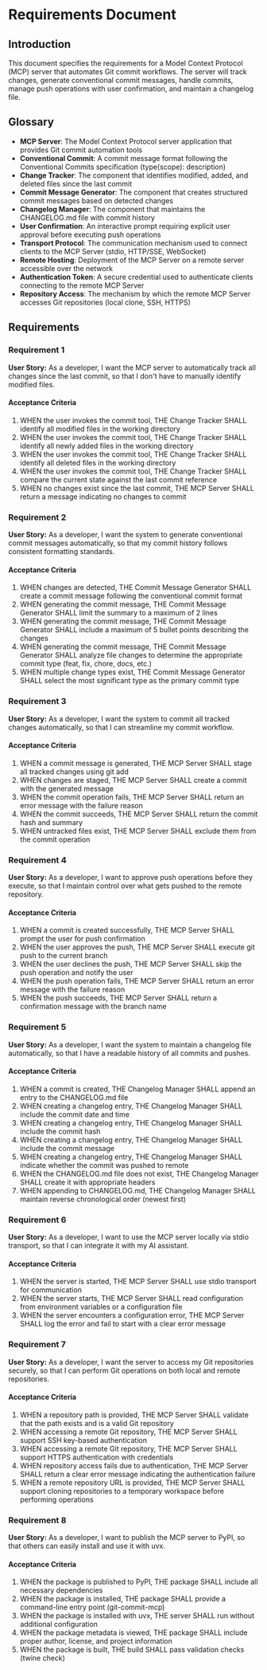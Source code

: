 # Requirements Document

## Introduction

This document specifies the requirements for a Model Context Protocol (MCP) server that automates Git commit workflows. The server will track changes, generate conventional commit messages, handle commits, manage push operations with user confirmation, and maintain a changelog file.

## Glossary

- **MCP Server**: The Model Context Protocol server application that provides Git commit automation tools
- **Conventional Commit**: A commit message format following the Conventional Commits specification (type(scope): description)
- **Change Tracker**: The component that identifies modified, added, and deleted files since the last commit
- **Commit Message Generator**: The component that creates structured commit messages based on detected changes
- **Changelog Manager**: The component that maintains the CHANGELOG.md file with commit history
- **User Confirmation**: An interactive prompt requiring explicit user approval before executing push operations
- **Transport Protocol**: The communication mechanism used to connect clients to the MCP Server (stdio, HTTP/SSE, WebSocket)
- **Remote Hosting**: Deployment of the MCP Server on a remote server accessible over the network
- **Authentication Token**: A secure credential used to authenticate clients connecting to the remote MCP Server
- **Repository Access**: The mechanism by which the remote MCP Server accesses Git repositories (local clone, SSH, HTTPS)

## Requirements

### Requirement 1

**User Story:** As a developer, I want the MCP server to automatically track all changes since the last commit, so that I don't have to manually identify modified files.

#### Acceptance Criteria

1. WHEN the user invokes the commit tool, THE Change Tracker SHALL identify all modified files in the working directory
2. WHEN the user invokes the commit tool, THE Change Tracker SHALL identify all newly added files in the working directory
3. WHEN the user invokes the commit tool, THE Change Tracker SHALL identify all deleted files in the working directory
4. WHEN the user invokes the commit tool, THE Change Tracker SHALL compare the current state against the last commit reference
5. WHEN no changes exist since the last commit, THE MCP Server SHALL return a message indicating no changes to commit

### Requirement 2

**User Story:** As a developer, I want the system to generate conventional commit messages automatically, so that my commit history follows consistent formatting standards.

#### Acceptance Criteria

1. WHEN changes are detected, THE Commit Message Generator SHALL create a commit message following the conventional commit format
2. WHEN generating the commit message, THE Commit Message Generator SHALL limit the summary to a maximum of 2 lines
3. WHEN generating the commit message, THE Commit Message Generator SHALL include a maximum of 5 bullet points describing the changes
4. WHEN generating the commit message, THE Commit Message Generator SHALL analyze file changes to determine the appropriate commit type (feat, fix, chore, docs, etc.)
5. WHEN multiple change types exist, THE Commit Message Generator SHALL select the most significant type as the primary commit type

### Requirement 3

**User Story:** As a developer, I want the system to commit all tracked changes automatically, so that I can streamline my commit workflow.

#### Acceptance Criteria

1. WHEN a commit message is generated, THE MCP Server SHALL stage all tracked changes using git add
2. WHEN changes are staged, THE MCP Server SHALL create a commit with the generated message
3. WHEN the commit operation fails, THE MCP Server SHALL return an error message with the failure reason
4. WHEN the commit succeeds, THE MCP Server SHALL return the commit hash and summary
5. WHEN untracked files exist, THE MCP Server SHALL exclude them from the commit operation

### Requirement 4

**User Story:** As a developer, I want to approve push operations before they execute, so that I maintain control over what gets pushed to the remote repository.

#### Acceptance Criteria

1. WHEN a commit is created successfully, THE MCP Server SHALL prompt the user for push confirmation
2. WHEN the user approves the push, THE MCP Server SHALL execute git push to the current branch
3. WHEN the user declines the push, THE MCP Server SHALL skip the push operation and notify the user
4. WHEN the push operation fails, THE MCP Server SHALL return an error message with the failure reason
5. WHEN the push succeeds, THE MCP Server SHALL return a confirmation message with the branch name

### Requirement 5

**User Story:** As a developer, I want the system to maintain a changelog file automatically, so that I have a readable history of all commits and pushes.

#### Acceptance Criteria

1. WHEN a commit is created, THE Changelog Manager SHALL append an entry to the CHANGELOG.md file
2. WHEN creating a changelog entry, THE Changelog Manager SHALL include the commit date and time
3. WHEN creating a changelog entry, THE Changelog Manager SHALL include the commit hash
4. WHEN creating a changelog entry, THE Changelog Manager SHALL include the commit message
5. WHEN creating a changelog entry, THE Changelog Manager SHALL indicate whether the commit was pushed to remote
6. WHEN the CHANGELOG.md file does not exist, THE Changelog Manager SHALL create it with appropriate headers
7. WHEN appending to CHANGELOG.md, THE Changelog Manager SHALL maintain reverse chronological order (newest first)

### Requirement 6

**User Story:** As a developer, I want to use the MCP server locally via stdio transport, so that I can integrate it with my AI assistant.

#### Acceptance Criteria

1. WHEN the server is started, THE MCP Server SHALL use stdio transport for communication
2. WHEN the server starts, THE MCP Server SHALL read configuration from environment variables or a configuration file
3. WHEN the server encounters a configuration error, THE MCP Server SHALL log the error and fail to start with a clear error message

### Requirement 7

**User Story:** As a developer, I want the server to access my Git repositories securely, so that I can perform Git operations on both local and remote repositories.

#### Acceptance Criteria

1. WHEN a repository path is provided, THE MCP Server SHALL validate that the path exists and is a valid Git repository
2. WHEN accessing a remote Git repository, THE MCP Server SHALL support SSH key-based authentication
3. WHEN accessing a remote Git repository, THE MCP Server SHALL support HTTPS authentication with credentials
4. WHEN repository access fails due to authentication, THE MCP Server SHALL return a clear error message indicating the authentication failure
5. WHEN a remote repository URL is provided, THE MCP Server SHALL support cloning repositories to a temporary workspace before performing operations

### Requirement 8

**User Story:** As a developer, I want to publish the MCP server to PyPI, so that others can easily install and use it with uvx.

#### Acceptance Criteria

1. WHEN the package is published to PyPI, THE package SHALL include all necessary dependencies
2. WHEN the package is installed, THE package SHALL provide a command-line entry point (git-commit-mcp)
3. WHEN the package is installed with uvx, THE server SHALL run without additional configuration
4. WHEN the package metadata is viewed, THE package SHALL include proper author, license, and project information
5. WHEN the package is built, THE build SHALL pass validation checks (twine check)
